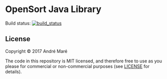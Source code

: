 # OpenSort Java Library

Build status: [![build_status](https://travis-ci.org/Code2Bits/OpenSort.svg?branch=master)](https://travis-ci.org/Code2Bits/OpenSort)


## License

Copyright © 2017 André Maré

The code in this repository is MIT licensed, and therefore free to use as you
please for commercial or non-commercial purposes (see [LICENSE](LICENSE) for
details).
